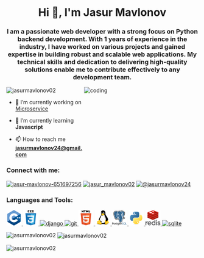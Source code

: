 <h1 align="center">Hi 👋, I'm Jasur Mavlonov</h1>
<h3 align="center">I am a passionate web developer with a strong focus on Python backend development. With 1 years of experience in the industry, I have worked on various projects and gained expertise in building robust and scalable web applications. My technical skills and dedication to delivering high-quality solutions enable me to contribute effectively to any development team.</h3>

<img align="right" alt="coding" width="300" height="200" src="[https://gifdb.com/images/high/coding-animated-laptop-flow-stream-ja04010rm5o68zfk.gif](https://gifdb.com/images/high/coding-animated-laptop-flow-stream-ja04010rm5o68zfk.gif)
">

<p align="left"> <img src="https://komarev.com/ghpvc/?username=jasurmavlonov02&label=Profile%20views&color=0e75b6&style=flat" alt="jasurmavlonov02" /> </p>

- 🔭 I’m currently working on [Microservice](https://dash.tm.uz/)

- 🌱 I’m currently learning **Javascript**

- 📫 How to reach me **jasurmavlonov24@gmail.com**

<h3 align="left">Connect with me:</h3>
<p align="left">
<a href="https://linkedin.com/in/jasur-mavlonov-651697256" target="blank"><img align="center" src="https://raw.githubusercontent.com/rahuldkjain/github-profile-readme-generator/master/src/images/icons/Social/linked-in-alt.svg" alt="jasur-mavlonov-651697256" height="30" width="40" /></a>
<a href="https://instagram.com/jasur_mavlonov02" target="blank"><img align="center" src="https://raw.githubusercontent.com/rahuldkjain/github-profile-readme-generator/master/src/images/icons/Social/instagram.svg" alt="jasur_mavlonov02" height="30" width="40" /></a>
<a href="https://medium.com/@jasurmavlonov24" target="blank"><img align="center" src="https://raw.githubusercontent.com/rahuldkjain/github-profile-readme-generator/master/src/images/icons/Social/medium.svg" alt="@jasurmavlonov24" height="30" width="40" /></a>
</p>

<h3 align="left">Languages and Tools:</h3>
<p align="left"> <a href="https://www.w3schools.com/cpp/" target="_blank" rel="noreferrer"> <img src="https://raw.githubusercontent.com/devicons/devicon/master/icons/cplusplus/cplusplus-original.svg" alt="cplusplus" width="40" height="40"/> </a> <a href="https://www.w3schools.com/css/" target="_blank" rel="noreferrer"> <img src="https://raw.githubusercontent.com/devicons/devicon/master/icons/css3/css3-original-wordmark.svg" alt="css3" width="40" height="40"/> </a> <a href="https://www.djangoproject.com/" target="_blank" rel="noreferrer"> <img src="https://cdn.worldvectorlogo.com/logos/django.svg" alt="django" width="40" height="40"/> </a> <a href="https://git-scm.com/" target="_blank" rel="noreferrer"> <img src="https://www.vectorlogo.zone/logos/git-scm/git-scm-icon.svg" alt="git" width="40" height="40"/> </a> <a href="https://www.w3.org/html/" target="_blank" rel="noreferrer"> <img src="https://raw.githubusercontent.com/devicons/devicon/master/icons/html5/html5-original-wordmark.svg" alt="html5" width="40" height="40"/> </a> <a href="https://www.linux.org/" target="_blank" rel="noreferrer"> <img src="https://raw.githubusercontent.com/devicons/devicon/master/icons/linux/linux-original.svg" alt="linux" width="40" height="40"/> </a> <a href="https://www.postgresql.org" target="_blank" rel="noreferrer"> <img src="https://raw.githubusercontent.com/devicons/devicon/master/icons/postgresql/postgresql-original-wordmark.svg" alt="postgresql" width="40" height="40"/> </a> <a href="https://www.python.org" target="_blank" rel="noreferrer"> <img src="https://raw.githubusercontent.com/devicons/devicon/master/icons/python/python-original.svg" alt="python" width="40" height="40"/> </a> <a href="https://redis.io" target="_blank" rel="noreferrer"> <img src="https://raw.githubusercontent.com/devicons/devicon/master/icons/redis/redis-original-wordmark.svg" alt="redis" width="40" height="40"/> </a> <a href="https://www.sqlite.org/" target="_blank" rel="noreferrer"> <img src="https://www.vectorlogo.zone/logos/sqlite/sqlite-icon.svg" alt="sqlite" width="40" height="40"/> </a> </p>

<p><img align="left" src="https://github-readme-stats.vercel.app/api/top-langs?username=jasurmavlonov02&show_icons=true&locale=en&layout=compact" alt="jasurmavlonov02" /></p>

<p>&nbsp;<img align="center" src="https://github-readme-stats.vercel.app/api?username=jasurmavlonov02&show_icons=true&locale=en" alt="jasurmavlonov02" /></p>

<p><img align="center" src="https://github-readme-streak-stats.herokuapp.com/?user=jasurmavlonov02&" alt="jasurmavlonov02" /></p>
